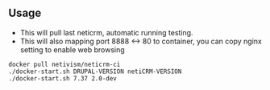 ## Usage 

- This will pull last neticrm, automatic running testing.
- This will also mapping port 8888 <-> 80 to container, you can copy nginx setting to enable web browsing

```
docker pull netivism/neticrm-ci
./docker-start.sh DRUPAL-VERSION netiCRM-VERSION
./docker-start.sh 7.37 2.0-dev
```
